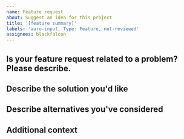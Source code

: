 ```yaml
---
name: Feature request
about: Suggest an idea for this project
title: '[feature summary]'
labels: 'auro-input, Type: Feature, not-reviewed'
assignees: blackfalcon
---
```


## Is your feature request related to a problem? Please describe.

<!-- A clear and concise description of what the problem is. Ex. I'm always frustrated when [...] -->

## Describe the solution you'd like

<!-- A clear and concise description of what you want to happen. -->

## Describe alternatives you've considered

<!-- A clear and concise description of any alternative solutions or features you've considered. -->

## Additional context

<!-- Add any other context or screenshots about the feature request here. -->
